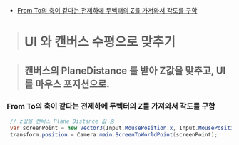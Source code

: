 <!-- START doctoc generated TOC please keep comment here to allow auto update -->
<!-- DON'T EDIT THIS SECTION, INSTEAD RE-RUN doctoc TO UPDATE -->


- [From To의 축이 같다는 전제하에 두벡터의 Z를 가져와서 각도를 구함](#from-to%EC%9D%98-%EC%B6%95%EC%9D%B4-%EA%B0%99%EB%8B%A4%EB%8A%94-%EC%A0%84%EC%A0%9C%ED%95%98%EC%97%90-%EB%91%90%EB%B2%A1%ED%84%B0%EC%9D%98-z%EB%A5%BC-%EA%B0%80%EC%A0%B8%EC%99%80%EC%84%9C-%EA%B0%81%EB%8F%84%EB%A5%BC-%EA%B5%AC%ED%95%A8)

<!-- END doctoc generated TOC please keep comment here to allow auto update -->


># UI 와 캔버스 수평으로 맞추기

> ## 캔버스의 PlaneDistance 를 받아 Z값을 맞추고, UI를 마우스 포지션으로.

### From To의 축이 같다는 전제하에 두벡터의 Z를 가져와서 각도를 구함
```csharp
 // z값을 캔버스 Plane Distance 값 줌
 var screenPoint = new Vector3(Input.MousePosition.x, Input.MousePosition.y, PlaneDistance); 
 transform.position = Camera.main.ScreenToWorldPoint(screenPoint);
```
<br>
